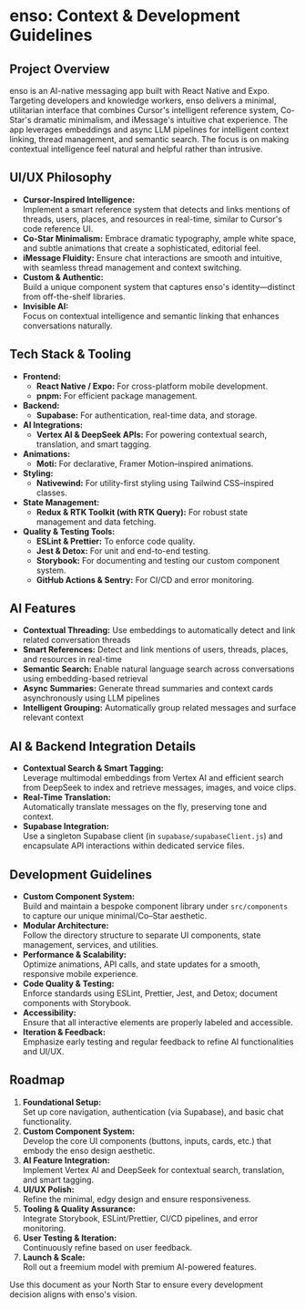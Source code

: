# enso: Context & Development Guidelines

## Project Overview
enso is an AI-native messaging app built with React Native and Expo. Targeting developers and knowledge workers, enso delivers a minimal, utilitarian interface that combines Cursor's intelligent reference system, Co-Star's dramatic minimalism, and iMessage's intuitive chat experience. The app leverages embeddings and async LLM pipelines for intelligent context linking, thread management, and semantic search. The focus is on making contextual intelligence feel natural and helpful rather than intrusive.

## UI/UX Philosophy
- **Cursor-Inspired Intelligence:**  
  Implement a smart reference system that detects and links mentions of threads, users, places, and resources in real-time, similar to Cursor's code reference UI.
- **Co-Star Minimalism:**
  Embrace dramatic typography, ample white space, and subtle animations that create a sophisticated, editorial feel.
- **iMessage Fluidity:**
  Ensure chat interactions are smooth and intuitive, with seamless thread management and context switching.
- **Custom & Authentic:**  
  Build a unique component system that captures enso's identity—distinct from off-the-shelf libraries.
- **Invisible AI:**  
  Focus on contextual intelligence and semantic linking that enhances conversations naturally.

## Tech Stack & Tooling
- **Frontend:**  
  - **React Native / Expo:** For cross-platform mobile development.
  - **pnpm:** For efficient package management.
- **Backend:**  
  - **Supabase:** For authentication, real-time data, and storage.
- **AI Integrations:**  
  - **Vertex AI & DeepSeek APIs:** For powering contextual search, translation, and smart tagging.
- **Animations:**  
  - **Moti:** For declarative, Framer Motion–inspired animations.
- **Styling:**  
  - **Nativewind:** For utility-first styling using Tailwind CSS–inspired classes.
- **State Management:**  
  - **Redux & RTK Toolkit (with RTK Query):** For robust state management and data fetching.
- **Quality & Testing Tools:**  
  - **ESLint & Prettier:** To enforce code quality.
  - **Jest & Detox:** For unit and end-to-end testing.
  - **Storybook:** For documenting and testing our custom component system.
  - **GitHub Actions & Sentry:** For CI/CD and error monitoring.

## AI Features
- **Contextual Threading:**
  Use embeddings to automatically detect and link related conversation threads
- **Smart References:**
  Detect and link mentions of users, threads, places, and resources in real-time
- **Semantic Search:**
  Enable natural language search across conversations using embedding-based retrieval
- **Async Summaries:**
  Generate thread summaries and context cards asynchronously using LLM pipelines
- **Intelligent Grouping:**
  Automatically group related messages and surface relevant context

## AI & Backend Integration Details
- **Contextual Search & Smart Tagging:**  
  Leverage multimodal embeddings from Vertex AI and efficient search from DeepSeek to index and retrieve messages, images, and voice clips.
- **Real-Time Translation:**  
  Automatically translate messages on the fly, preserving tone and context.
- **Supabase Integration:**  
  Use a singleton Supabase client (in `supabase/supabaseClient.js`) and encapsulate API interactions within dedicated service files.

## Development Guidelines
- **Custom Component System:**  
  Build and maintain a bespoke component library under `src/components` to capture our unique minimal/Co–Star aesthetic.
- **Modular Architecture:**  
  Follow the directory structure to separate UI components, state management, services, and utilities.
- **Performance & Scalability:**  
  Optimize animations, API calls, and state updates for a smooth, responsive mobile experience.
- **Code Quality & Testing:**  
  Enforce standards using ESLint, Prettier, Jest, and Detox; document components with Storybook.
- **Accessibility:**  
  Ensure that all interactive elements are properly labeled and accessible.
- **Iteration & Feedback:**  
  Emphasize early testing and regular feedback to refine AI functionalities and UI/UX.

## Roadmap
1. **Foundational Setup:**  
   Set up core navigation, authentication (via Supabase), and basic chat functionality.
2. **Custom Component System:**  
   Develop the core UI components (buttons, inputs, cards, etc.) that embody the enso design aesthetic.
3. **AI Feature Integration:**  
   Implement Vertex AI and DeepSeek for contextual search, translation, and smart tagging.
4. **UI/UX Polish:**  
   Refine the minimal, edgy design and ensure responsiveness.
5. **Tooling & Quality Assurance:**  
   Integrate Storybook, ESLint/Prettier, CI/CD pipelines, and error monitoring.
6. **User Testing & Iteration:**  
   Continuously refine based on user feedback.
7. **Launch & Scale:**  
   Roll out a freemium model with premium AI-powered features.

Use this document as your North Star to ensure every development decision aligns with enso's vision.
